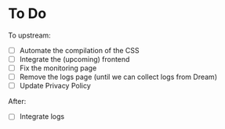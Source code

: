 # To Do

To upstream:

- [ ] Automate the compilation of the CSS
- [ ] Integrate the (upcoming) frontend
- [ ] Fix the monitoring page
- [ ] Remove the logs page (until we can collect logs from Dream)
- [ ] Update Privacy Policy

After:

- [ ] Integrate logs

